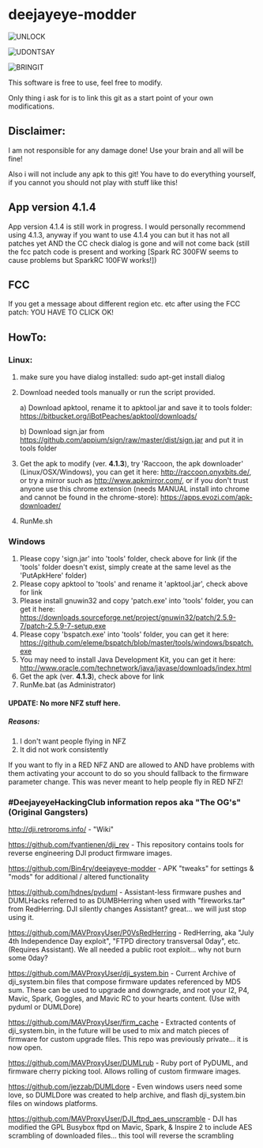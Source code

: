 # deejayeye-modder

![UNLOCK](https://i.imgflip.com/1ssr9s.jpg)

![UDONTSAY](https://image.ibb.co/e4bWLQ/dji_statement.png)

![BRINGIT](https://gifyu.com/images/bringit.gif)

This software is free to use, feel free to modify.

Only thing i ask for is to link this git as a start point of your own modifications.


## Disclaimer:


I am not responsible for any damage done! Use your brain and all will be fine!

Also i will not include any apk to this git! You have to do everything yourself, if you cannot you should not play with stuff like this!

## App version 4.1.4

App version 4.1.4 is still work in progress. I would personally recommend using 4.1.3, anyway if you want to use 4.1.4 you can but it has not all patches yet AND the CC check dialog is gone and will not come back (still the fcc patch code is present and working [Spark RC 300FW seems to cause problems but SparkRC 100FW works!])

## FCC 

If you get a message about different region etc. etc after using the FCC patch: YOU HAVE TO CLICK OK! 

## HowTo:

### Linux:

1. make sure you have dialog installed: sudo apt-get install dialog
2. Download needed tools manually or run the script provided.

   a) Download apktool, rename it to apktool.jar and save it to tools folder: https://bitbucket.org/iBotPeaches/apktool/downloads/

   b) Download sign.jar from https://github.com/appium/sign/raw/master/dist/sign.jar and put it in tools folder

3. Get the apk to modify (ver. **4.1.3**), try 'Raccoon, the apk downloader' (Linux/OSX/Windows), you can get it here: http://raccoon.onyxbits.de/, or try a mirror such as http://www.apkmirror.com/, or if you don't trust anyone use this chrome extension (needs MANUAL install into chrome and cannot be found in the chrome-store): https://apps.evozi.com/apk-downloader/

4. RunMe.sh


### Windows

1. Please copy 'sign.jar' into 'tools' folder, check above for link (if the 'tools' folder doesn't exist, simply create at the same level as the 'PutApkHere' folder)
2. Please copy apktool to 'tools' and rename it 'apktool.jar', check above for link
3. Please install gnuwin32 and copy 'patch.exe' into 'tools' folder, you can get it here: https://downloads.sourceforge.net/project/gnuwin32/patch/2.5.9-7/patch-2.5.9-7-setup.exe
4. Please copy 'bspatch.exe' into 'tools' folder, you can get it here: https://github.com/eleme/bspatch/blob/master/tools/windows/bspatch.exe
5. You may need to install Java Development Kit, you can get it here: http://www.oracle.com/technetwork/java/javase/downloads/index.html
6. Get the apk (ver. **4.1.3**), check above for link
7. RunMe.bat (as Administrator)


#### UPDATE: No more NFZ stuff here.

##### Reasons:

1. I don't want people flying in NFZ
2. It did not work consistently

If you want to fly in a RED NFZ AND are allowed to AND have problems with them activating your account to do so you should fallback to the firmware parameter change. This was never meant to help people fly in RED NFZ!


### #DeejayeyeHackingClub information repos aka "The OG's" (Original Gangsters)

http://dji.retroroms.info/ - "Wiki"

https://github.com/fvantienen/dji_rev - This repository contains tools for reverse engineering DJI product firmware images.

https://github.com/Bin4ry/deejayeye-modder - APK "tweaks" for settings & "mods" for additional / altered functionality

https://github.com/hdnes/pyduml - Assistant-less firmware pushes and DUMLHacks referred to as DUMBHerring when used with "fireworks.tar" from RedHerring. DJI silently changes Assistant? great... we will just stop using it.

https://github.com/MAVProxyUser/P0VsRedHerring - RedHerring, aka "July 4th Independence Day exploit", "FTPD directory transversal 0day", etc. (Requires Assistant). We all needed a public root exploit... why not burn some 0day?

https://github.com/MAVProxyUser/dji_system.bin - Current Archive of dji_system.bin files that compose firmware updates referenced by MD5 sum. These can be used to upgrade and downgrade, and root your I2, P4, Mavic, Spark, Goggles, and Mavic RC to your hearts content. (Use with pyduml or DUMLDore)

https://github.com/MAVProxyUser/firm_cache - Extracted contents of dji_system.bin, in the future will be used to mix and match pieces of firmware for custom upgrade files. This repo was previously private... it is now open.

https://github.com/MAVProxyUser/DUMLrub - Ruby port of PyDUML, and firmware cherry picking tool. Allows rolling of custom firmware images.

https://github.com/jezzab/DUMLdore - Even windows users need some love, so DUMLDore was created to help archive, and flash dji_system.bin files on windows platforms.

https://github.com/MAVProxyUser/DJI_ftpd_aes_unscramble - DJI has modified the GPL Busybox ftpd on Mavic, Spark, & Inspire 2 to include AES scrambling of downloaded files... this tool will reverse the scrambling

